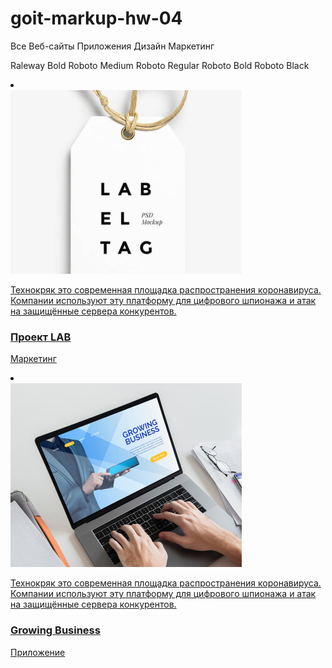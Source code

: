 # goit-markup-hw-04

<batom>Все</batom>
<batom>Веб-сайты</batom>
<batom>Приложения</batom>
<batom>Дизайн</batom>
<batom>Маркетинг</batom>

Raleway Bold
Roboto Medium
Roboto Regular
Roboto Bold
Roboto Black

<li class="portfolio-works-item">
              <a class="portfolio-focus-item link" href="">
                <div class="effect-item-div">
                      <div class="studio-effect-div">
                      <img class=".img"
                      src="./imeges/Портфоліо/lab8.jpg"
                      alt="фото веб-сайту технокряк"
                      width="370"/>
                      <p class="text portfolio-effect-text">
                        Технокряк это современная площадка распространения
                        коронавируса. Компании используют эту платформу для цифрового
                        шпионажа и атак на защищённые сервера конкурентов.
                      </p>
                    </div>
                      <div class="portfolio-works-text">
                  <h3 class="portfolio-list-title">
                    Проект <span lang="en">LAB</span>
                  </h3>
                  <p class="portfolio-text">Маркетинг</p>
                </div>
                </div>
              </a>
            </li>
            <li class="portfolio-works-item">
              <a class="portfolio-focus-item link" href="">
                <div class="effect-item-div">
                      <div class="effect-div">
                      <img class=".img"
                      src="./imeges/Портфоліо/growingbusiness9.jpg"
                      alt="фото веб-сайту технокряк"
                      width="370"/>
                      <p class="text portfolio-effect-text">
                        Технокряк это современная площадка распространения
                        коронавируса. Компании используют эту платформу для цифрового
                        шпионажа и атак на защищённые сервера конкурентов.
                      </p>
                    </div>
                      <div class="portfolio-works-text">
                  <h3 class="portfolio-list-title" lang="en">
                    Growing Business
                  </h3>
                  <p class="portfolio-text">Приложение</p>
                        </div>
                </div>
              </a>
            </li>
          </ul>
        </div>
        <!--</div>-->
